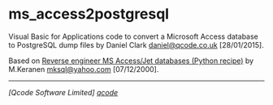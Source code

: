 # ms_access2postgresql
Visual Basic for Applications code to convert a Microsoft Access database to PostgreSQL dump files by Daniel Clark <daniel@qcode.co.uk> [28/01/2015].

Based on [Reverse engineer MS Access/Jet databases (Python recipe)](http://code.activestate.com/recipes/52267-reverse-engineer-ms-accessjet-databases/) by M.Keranen <mksql@yahoo.com> [07/12/2000].

----------------------------------
*[Qcode Software Limited] [qcode]*

[qcode]: http://www.qcode.co.uk "Qcode Software"
